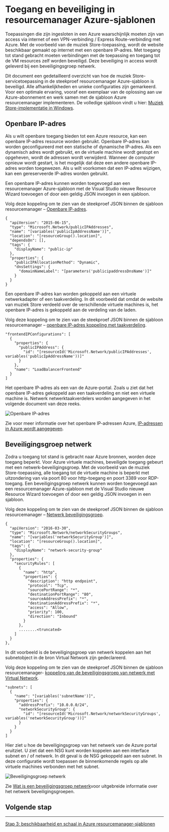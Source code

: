 <properties
   pageTitle="Toegang en beveiliging in Azure resourcemanager sjablonen | Microsoft Azure" 
   description="Azure virtuele machines DotNet Core zelfstudie"
   services="virtual-machines-windows"
   documentationCenter="virtual-machines"
   authors="neilpeterson"
   manager="timlt"
   editor="tysonn"
   tags="azure-resource-manager"/>

<tags
   ms.service="virtual-machines-windows"
   ms.devlang="na"
   ms.topic="article"
   ms.tgt_pltfrm="vm-windows"
   ms.workload="infrastructure-services"
   ms.date="10/21/2016"
   ms.author="nepeters"/>

# <a name="access-and-security-in-azure-resource-manager-templates"></a>Toegang en beveiliging in resourcemanager Azure-sjablonen

Toepassingen die zijn ingesloten in een Azure waarschijnlijk moeten zijn van access via internet of een VPN-verbinding / Express Route-verbinding met Azure. Met de voorbeeld van de muziek Store-toepassing, wordt de website beschikbaar gemaakt op internet met een openbare IP-adres. Met toegang tot stand gebracht moeten verbindingen met de toepassing en toegang tot de VM resources zelf worden beveiligd. Deze beveiliging in access wordt geleverd bij een beveiligingsgroep netwerk. 

Dit document een gedetailleerd overzicht van hoe de muziek Store-servicetoepassing in de steekproef resourcemanager Azure-sjabloon is beveiligd. Alle afhankelijkheden en unieke configuraties zijn gemarkeerd. Voor een optimale ervaring, vooraf een exemplaar van de oplossing aan uw Azure-abonnement en werk samen met de sjabloon Azure resourcemanager implementeren. De volledige sjabloon vindt u hier: [Muziek Store-implementatie in Windows](https://github.com/Microsoft/dotnet-core-sample-templates/tree/master/dotnet-core-music-windows).


## <a name="public-ip-address"></a>Openbare IP-adres

Als u wilt openbare toegang bieden tot een Azure resource, kan een openbare IP-adres resource worden gebruikt. Openbare IP-adres kan worden geconfigureerd met een statische of dynamische IP-adres. Als een dynamisch adres wordt gebruikt, en de virtuele machine wordt gestopt en opgeheven, wordt de adressen wordt verwijderd. Wanneer de computer opnieuw wordt gestart, is het mogelijk dat deze een andere openbare IP-adres worden toegewezen. Als u wilt voorkomen dat een IP-adres wijzigen, kan een gereserveerde IP-adres worden gebruikt. 

Een openbare IP-adres kunnen worden toegevoegd aan een resourcemanager Azure-sjabloon met de Visual Studio nieuwe Resource Wizard toevoegen of door een geldig JSON invoegen in een sjabloon. 

Volg deze koppeling om te zien van de steekproef JSON binnen de sjabloon resourcemanager – [Openbare IP-adres](https://github.com/Microsoft/dotnet-core-sample-templates/blob/master/dotnet-core-music-windows/azuredeploy.json#L110).


```none
{
  "apiVersion": "2015-06-15",
  "type": "Microsoft.Network/publicIPAddresses",
  "name": "[variables('publicIpAddressName')]",
  "location": "[resourceGroup().location]",
  "dependsOn": [],
  "tags": {
    "displayName": "public-ip"
  },
  "properties": {
    "publicIPAllocationMethod": "Dynamic",
    "dnsSettings": {
      "domainNameLabel": "[parameters('publicipaddressDnsName')]"
    }
  }
}
```

Een openbare IP-adres kan worden gekoppeld aan een virtuele netwerkadapter of een taakverdeling. In dit voorbeeld dat omdat de website van muziek Store verdeeld over de verschillende virtuele machines is, het openbare IP-adres is gekoppeld aan de verdeling van de laden.

Volg deze koppeling om te zien van de steekproef JSON binnen de sjabloon resourcemanager – [openbare IP-adres koppeling met taakverdeling](https://github.com/Microsoft/dotnet-core-sample-templates/blob/master/dotnet-core-music-windows/azuredeploy.json#L211).

```none
"frontendIPConfigurations": [
  {
    "properties": {
      "publicIPAddress": {
        "id": "[resourceId('Microsoft.Network/publicIPAddresses', variables('publicIpAddressName'))]"
      }
    },
    "name": "LoadBalancerFrontend"
  }
]
```

Het openbare IP-adres als een van de Azure-portal. Zoals u ziet dat het openbare IP-adres gekoppeld aan een taakverdeling en niet een virtuele machine is. Netwerk netwerktaakverdelers worden aangegeven in het volgende document van deze reeks.

![Openbare IP-adres](./media/virtual-machines-windows-dotnet-core/pubip-win.png)

Zie voor meer informatie over het openbare IP-adressen Azure, [IP-adressen in Azure wordt aangegeven](../virtual-network/virtual-network-ip-addresses-overview-arm.md).

## <a name="network-security-group"></a>Beveiligingsgroep netwerk

Zodra u toegang tot stand is gebracht naar Azure bronnen, worden deze toegang beperkt. Voor Azure virtuele machines, beveiligde toegang gebeurt met een netwerk-beveiligingsgroep. Met de voorbeeld van de muziek Store-toepassing, alle toegang tot de virtuele machine is beperkt met uitzondering van via poort 80 voor http-toegang en poort 3389 voor RDP-toegang. Een beveiligingsgroep netwerk kunnen worden toegevoegd aan een resourcemanager Azure-sjabloon met de Visual Studio nieuwe Resource Wizard toevoegen of door een geldig JSON invoegen in een sjabloon.

Volg deze koppeling om te zien van de steekproef JSON binnen de sjabloon resourcemanager – [Netwerk beveiligingsgroep](https://github.com/Microsoft/dotnet-core-sample-templates/blob/master/dotnet-core-music-windows/azuredeploy.json#L57).

```none
{
  "apiVersion": "2016-03-30",
  "type": "Microsoft.Network/networkSecurityGroups",
  "name": "[variables('networkSecurityGroup')]",
  "location": "[resourceGroup().location]",
  "tags": {
    "displayName": "network-security-group"
  },
  "properties": {
    "securityRules": [
      {
        "name": "http",
        "properties": {
          "description": "http endpoint",
          "protocol": "Tcp",
          "sourcePortRange": "*",
          "destinationPortRange": "80",
          "sourceAddressPrefix": "*",
          "destinationAddressPrefix": "*",
          "access": "Allow",
          "priority": 100,
          "direction": "Inbound"
        }
      },
      ........<truncated> 
    ]
  }
},
```

In dit voorbeeld is de beveiligingsgroep van netwerk koppelen aan het subnetobject in de bron Virtual Network zijn gedeclareerd. 

Volg deze koppeling om te zien van de steekproef JSON binnen de sjabloon resourcemanager- [koppeling van de beveiligingsgroep van netwerk met Virtual Network](https://github.com/Microsoft/dotnet-core-sample-templates/blob/master/dotnet-core-music-windows/azuredeploy.json#L143).


```none
"subnets": [
  {
    "name": "[variables('subnetName')]",
    "properties": {
      "addressPrefix": "10.0.0.0/24",
      "networkSecurityGroup": {
        "id": "[resourceId('Microsoft.Network/networkSecurityGroups', variables('networkSecurityGroup'))]"
      }
    }
  }
]
```

Hier ziet u hoe de beveiligingsgroep van het netwerk van de Azure portal eruitziet. U ziet dat een NSG kunt worden koppelen aan een interface subnet en / of netwerk. In dit geval is de NSG gekoppeld aan een subnet. In deze configuratie wordt toepassen de binnenkomende regels op alle virtuele machines verbonden met het subnet.

![Beveiligingsgroep netwerk](./media/virtual-machines-windows-dotnet-core/nsg-win.png)

Zie [Wat is een beveiligingsgroep netwerk]( https://azure.microsoft.com/documentation/articles/virtual-networks-nsg/)voor uitgebreide informatie over het netwerk beveiligingsgroepen.

## <a name="next-step"></a>Volgende stap

<hr>

[Stap 3: beschikbaarheid en schaal in Azure resourcemanager-sjablonen](./virtual-machines-windows-dotnet-core-4-availability-scale.md)
